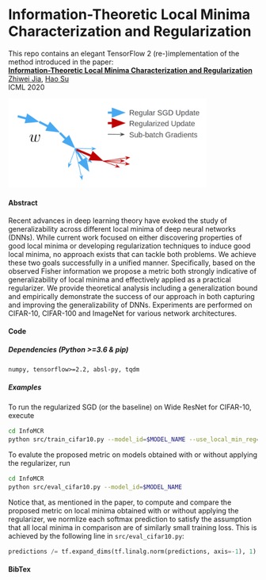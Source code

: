 # Information-Theoretic Local Minima Characterization and Regularization

This repo contains an elegant TensorFlow 2 (re-)implementation of the method introduced in the paper:  
[**Information-Theoretic Local Minima Characterization and Regularization**](https://arxiv.org/pdf/1911.08192.pdf)  
[Zhiwei Jia](https://zjia.eng.ucsd.edu), [Hao Su](https://cseweb.ucsd.edu/~haosu/)  
ICML 2020

<img src="algorithm_illustration.png"
     width=400px />


#### Abstract
Recent advances in deep learning theory have evoked the study of generalizability across different local minima of deep neural networks (DNNs). While current work focused on either discovering properties of good local minima or developing regularization techniques to induce good local minima, no approach exists that can tackle both problems. We achieve these two goals successfully in a unified manner. Specifically, based on the observed Fisher information we propose a metric both strongly indicative of generalizability of local minima and effectively applied as a practical regularizer. We provide theoretical analysis including a generalization bound and empirically demonstrate the success of our approach in both capturing and improving the generalizability of DNNs. Experiments are performed on CIFAR-10, CIFAR-100 and ImageNet for various network architectures.

#### Code
##### Dependencies (Python >=3.6 & pip)
```
numpy, tensorflow>=2.2, absl-py, tqdm
```
##### Examples
To run the regularized SGD (or the baseline) on Wide ResNet for CIFAR-10, execute
```bash
cd InfoMCR
python src/train_cifar10.py --model_id=$MODEL_NAME --use_local_min_reg=True
```
To evalute the proposed metric on models obtained with or without applying the regularizer, run
```bash
cd InfoMCR
python src/eval_cifar10.py --model_id=$MODEL_NAME
```
Notice that, as mentioned in the paper, to compute and compare the proposed metric on local minima obtained with or without applying the regularizer, we normlize each softmax prediction to satisfy the assumption that all local minima in comparison are of similarly small training loss. This is achieved by the following line in `src/eval_cifar10.py`:
```Python
predictions /= tf.expand_dims(tf.linalg.norm(predictions, axis=-1), 1) * scale
```
#### BibTex
